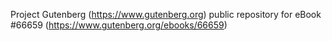 Project Gutenberg (https://www.gutenberg.org) public repository for
eBook #66659 (https://www.gutenberg.org/ebooks/66659)
